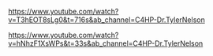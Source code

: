 https://www.youtube.com/watch?v=T3hEOT8sLg0&t=716s&ab_channel=C4HP-Dr.TylerNelson

https://www.youtube.com/watch?v=hNhzF1XsWPs&t=33s&ab_channel=C4HP-Dr.TylerNelson